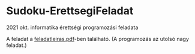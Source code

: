 # Sudoku-ErettsegiFeladat
2021 okt. informatika érettségi programozási feladata

A feladat a [feladatleiras.pdf](https://github.com/pacsinta/Sudoku-ErettsegiFeladat/blob/main/feladatleiras.pdf)-ben található. (A programozás az utolsó nagy feladat.)
